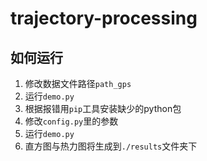 # trajectory-processing
## 如何运行
1. 修改数据文件路径`path_gps`
2. 运行`demo.py`
3. 根据报错用`pip`工具安装缺少的python包
4. 修改`config.py`里的参数
5. 运行`demo.py`
6. 直方图与热力图将生成到`./results`文件夹下
